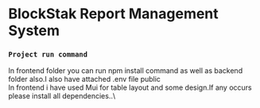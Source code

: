 # BlockStak Report Management System


### `Project run command`

In frontend folder you can run npm install command as well as backend folder also.I also have attached .env file public \
In frontend i have used Mui for table layout and some design.If any occurs please install all dependencies..\




